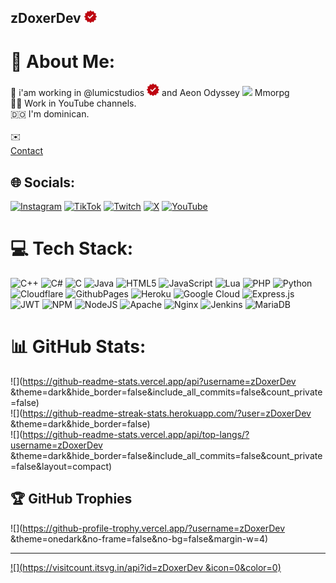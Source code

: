 ## zDoxerDev <img src="/Recursos/red-check.png" width="20">

# 💫 About Me:
🔭 i'am working in @lumicstudios <img src="/Recursos/red-check.png" width="20"> and Aeon Odyssey <img src="/Recursos 
/green-check.png" width="20"> Mmorpg <br>🐦‍🔥 Work in YouTube channels.<br>🇩🇴 I'm dominican.<br><br>✉️ <br>[Contact](mailto:zdoxercontact@gmail.com)


## 🌐 Socials:
[![Instagram](https://img.shields.io/badge/Instagram-%23E4405F.svg?logo=Instagram&logoColor=white)](https://instagram.com/zdoxermc) [![TikTok](https://img.shields.io/badge/TikTok-%23000000.svg?logo=TikTok&logoColor=white)](https://tiktok.com/@zdoxerbro) [![Twitch](https://img.shields.io/badge/Twitch-%239146FF.svg?logo=Twitch&logoColor=white)](https://twitch.tv/zdoxermc) [![X](https://img.shields.io/badge/X-black.svg?logo=X&logoColor=white)](https://x.com/zdoxermc) [![YouTube](https://img.shields.io/badge/YouTube-%23FF0000.svg?logo=YouTube&logoColor=white)](https://youtube.com/@zDoxerMc2) 

# 💻 Tech Stack:
![C++](https://img.shields.io/badge/c++-%2300599C.svg?style=for-the-badge&logo=c%2B%2B&logoColor=white) ![C#](https://img.shields.io/badge/c%23-%23239120.svg?style=for-the-badge&logo=csharp&logoColor=white) ![C](https://img.shields.io/badge/c-%2300599C.svg?style=for-the-badge&logo=c&logoColor=white) ![Java](https://img.shields.io/badge/java-%23ED8B00.svg?style=for-the-badge&logo=openjdk&logoColor=white) ![HTML5](https://img.shields.io/badge/html5-%23E34F26.svg?style=for-the-badge&logo=html5&logoColor=white) ![JavaScript](https://img.shields.io/badge/javascript-%23323330.svg?style=for-the-badge&logo=javascript&logoColor=%23F7DF1E) ![Lua](https://img.shields.io/badge/lua-%232C2D72.svg?style=for-the-badge&logo=lua&logoColor=white) ![PHP](https://img.shields.io/badge/php-%23777BB4.svg?style=for-the-badge&logo=php&logoColor=white) ![Python](https://img.shields.io/badge/python-3670A0?style=for-the-badge&logo=python&logoColor=ffdd54) ![Cloudflare](https://img.shields.io/badge/Cloudflare-F38020?style=for-the-badge&logo=Cloudflare&logoColor=white) ![GithubPages](https://img.shields.io/badge/github%20pages-121013?style=for-the-badge&logo=github&logoColor=white) ![Heroku](https://img.shields.io/badge/heroku-%23430098.svg?style=for-the-badge&logo=heroku&logoColor=white) ![Google Cloud](https://img.shields.io/badge/GoogleCloud-%234285F4.svg?style=for-the-badge&logo=google-cloud&logoColor=white) ![Express.js](https://img.shields.io/badge/express.js-%23404d59.svg?style=for-the-badge&logo=express&logoColor=%2361DAFB) ![JWT](https://img.shields.io/badge/JWT-black?style=for-the-badge&logo=JSON%20web%20tokens) ![NPM](https://img.shields.io/badge/NPM-%23CB3837.svg?style=for-the-badge&logo=npm&logoColor=white) ![NodeJS](https://img.shields.io/badge/node.js-6DA55F?style=for-the-badge&logo=node.js&logoColor=white) ![Apache](https://img.shields.io/badge/apache-%23D42029.svg?style=for-the-badge&logo=apache&logoColor=white) ![Nginx](https://img.shields.io/badge/nginx-%23009639.svg?style=for-the-badge&logo=nginx&logoColor=white) ![Jenkins](https://img.shields.io/badge/jenkins-%232C5263.svg?style=for-the-badge&logo=jenkins&logoColor=white) ![MariaDB](https://img.shields.io/badge/MariaDB-003545?style=for-the-badge&logo=mariadb&logoColor=white)
# 📊 GitHub Stats:
![](https://github-readme-stats.vercel.app/api?username=zDoxerDev &theme=dark&hide_border=false&include_all_commits=false&count_private=false)<br/>
![](https://github-readme-streak-stats.herokuapp.com/?user=zDoxerDev &theme=dark&hide_border=false)<br/>
![](https://github-readme-stats.vercel.app/api/top-langs/?username=zDoxerDev &theme=dark&hide_border=false&include_all_commits=false&count_private=false&layout=compact)

## 🏆 GitHub Trophies
![](https://github-profile-trophy.vercel.app/?username=zDoxerDev &theme=onedark&no-frame=false&no-bg=false&margin-w=4)

---
[![](https://visitcount.itsvg.in/api?id=zDoxerDev &icon=0&color=0)](https://visitcount.itsvg.in)

<!-- Proudly created with GPRM ( https://gprm.itsvg.in ) -->
